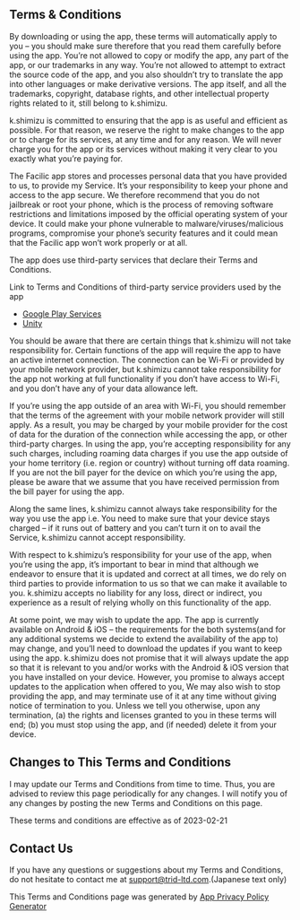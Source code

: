 ## Terms & Conditions

By downloading or using the app, these terms will automatically apply to you – you should make sure therefore that you read them carefully before using the app. You’re not allowed to copy or modify the app, any part of the app, or our trademarks in any way. You’re not allowed to attempt to extract the source code of the app, and you also shouldn’t try to translate the app into other languages or make derivative versions. The app itself, and all the trademarks, copyright, database rights, and other intellectual property rights related to it, still belong to k.shimizu.

k.shimizu is committed to ensuring that the app is as useful and efficient as possible. For that reason, we reserve the right to make changes to the app or to charge for its services, at any time and for any reason. We will never charge you for the app or its services without making it very clear to you exactly what you’re paying for.

The Facilic app stores and processes personal data that you have provided to us, to provide my Service. It’s your responsibility to keep your phone and access to the app secure. We therefore recommend that you do not jailbreak or root your phone, which is the process of removing software restrictions and limitations imposed by the official operating system of your device. It could make your phone vulnerable to malware/viruses/malicious programs, compromise your phone’s security features and it could mean that the Facilic app won’t work properly or at all.

The app does use third-party services that declare their Terms and Conditions.

Link to Terms and Conditions of third-party service providers used by the app

*   [Google Play Services](https://policies.google.com/terms)
*   [Unity](https://unity3d.com/legal/terms-of-service)

You should be aware that there are certain things that k.shimizu will not take responsibility for. Certain functions of the app will require the app to have an active internet connection. The connection can be Wi-Fi or provided by your mobile network provider, but k.shimizu cannot take responsibility for the app not working at full functionality if you don’t have access to Wi-Fi, and you don’t have any of your data allowance left.

If you’re using the app outside of an area with Wi-Fi, you should remember that the terms of the agreement with your mobile network provider will still apply. As a result, you may be charged by your mobile provider for the cost of data for the duration of the connection while accessing the app, or other third-party charges. In using the app, you’re accepting responsibility for any such charges, including roaming data charges if you use the app outside of your home territory (i.e. region or country) without turning off data roaming. If you are not the bill payer for the device on which you’re using the app, please be aware that we assume that you have received permission from the bill payer for using the app.

Along the same lines, k.shimizu cannot always take responsibility for the way you use the app i.e. You need to make sure that your device stays charged – if it runs out of battery and you can’t turn it on to avail the Service, k.shimizu cannot accept responsibility.

With respect to k.shimizu’s responsibility for your use of the app, when you’re using the app, it’s important to bear in mind that although we endeavor to ensure that it is updated and correct at all times, we do rely on third parties to provide information to us so that we can make it available to you. k.shimizu accepts no liability for any loss, direct or indirect, you experience as a result of relying wholly on this functionality of the app.

At some point, we may wish to update the app. The app is currently available on Android & iOS – the requirements for the both systems(and for any additional systems we decide to extend the availability of the app to) may change, and you’ll need to download the updates if you want to keep using the app. k.shimizu does not promise that it will always update the app so that it is relevant to you and/or works with the Android & iOS version that you have installed on your device. However, you promise to always accept updates to the application when offered to you, We may also wish to stop providing the app, and may terminate use of it at any time without giving notice of termination to you. Unless we tell you otherwise, upon any termination, (a) the rights and licenses granted to you in these terms will end; (b) you must stop using the app, and (if needed) delete it from your device.

## Changes to This Terms and Conditions

I may update our Terms and Conditions from time to time. Thus, you are advised to review this page periodically for any changes. I will notify you of any changes by posting the new Terms and Conditions on this page.

These terms and conditions are effective as of 2023-02-21

## Contact Us

If you have any questions or suggestions about my Terms and Conditions, do not hesitate to contact me at support@trid-ltd.com.(Japanese text only)

This Terms and Conditions page was generated by [App Privacy Policy Generator](https://app-privacy-policy-generator.nisrulz.com/)
